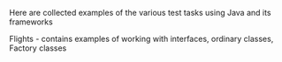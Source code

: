 Here are collected examples of the various test tasks using Java and its frameworks

Flights - contains examples of working with interfaces, ordinary classes, Factory classes
